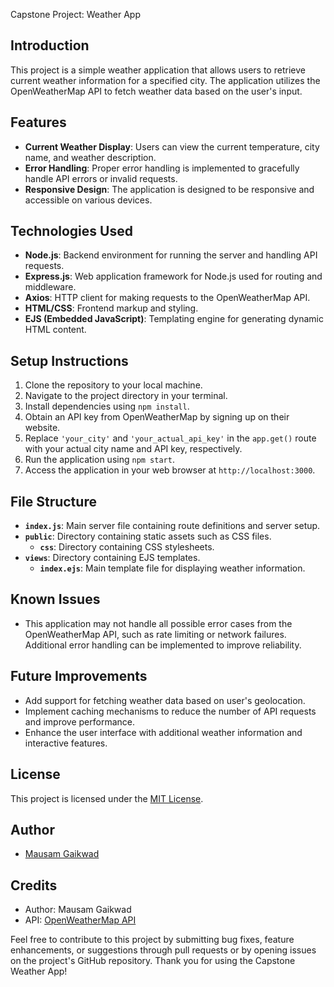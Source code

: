  Capstone Project: Weather App

## Introduction
This project is a simple weather application that allows users to retrieve current weather information for a specified city. The application utilizes the OpenWeatherMap API to fetch weather data based on the user's input.

## Features
- **Current Weather Display**: Users can view the current temperature, city name, and weather description.
- **Error Handling**: Proper error handling is implemented to gracefully handle API errors or invalid requests.
- **Responsive Design**: The application is designed to be responsive and accessible on various devices.

## Technologies Used
- **Node.js**: Backend environment for running the server and handling API requests.
- **Express.js**: Web application framework for Node.js used for routing and middleware.
- **Axios**: HTTP client for making requests to the OpenWeatherMap API.
- **HTML/CSS**: Frontend markup and styling.
- **EJS (Embedded JavaScript)**: Templating engine for generating dynamic HTML content.

## Setup Instructions
1. Clone the repository to your local machine.
2. Navigate to the project directory in your terminal.
3. Install dependencies using `npm install`.
4. Obtain an API key from OpenWeatherMap by signing up on their website.
5. Replace `'your_city'` and `'your_actual_api_key'` in the `app.get()` route with your actual city name and API key, respectively.
6. Run the application using `npm start`.
7. Access the application in your web browser at `http://localhost:3000`.

## File Structure
- **`index.js`**: Main server file containing route definitions and server setup.
- **`public`**: Directory containing static assets such as CSS files.
  - **`css`**: Directory containing CSS stylesheets.
- **`views`**: Directory containing EJS templates.
  - **`index.ejs`**: Main template file for displaying weather information.

## Known Issues
- This application may not handle all possible error cases from the OpenWeatherMap API, such as rate limiting or network failures. Additional error handling can be implemented to improve reliability.

## Future Improvements
- Add support for fetching weather data based on user's geolocation.
- Implement caching mechanisms to reduce the number of API requests and improve performance.
- Enhance the user interface with additional weather information and interactive features.

## License
This project is licensed under the [MIT License](LICENSE).

## Author
- [Mausam Gaikwad](https://github.com/MausamGaikwad)

## Credits
- Author: Mausam Gaikwad
- API: [OpenWeatherMap API](https://openweathermap.org/api)

Feel free to contribute to this project by submitting bug fixes, feature enhancements, or suggestions through pull requests or by opening issues on the project's GitHub repository. Thank you for using the Capstone Weather App!
